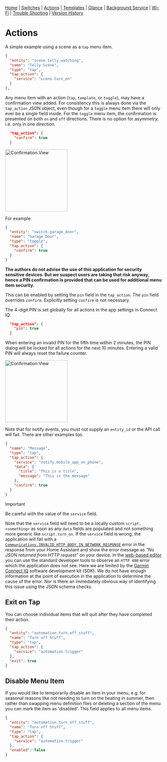 [Home](../README.md) | [Switches](Switches.md) | [Actions](Actions.md) | [Templates](Templates.md) | [Glance](Glance.md) | [Background Service](../BackgroundService.md) | [Wi-Fi](../Wi-Fi.md) | [Trouble Shooting](../TroubleShooting.md) | [Version History](../HISTORY.md)


# Actions

A simple example using a scene as a `tap` menu item.

```json
{
  "entity": "scene.telly_watching",
  "name": "Telly Scene",
  "type": "tap",
  "tap_action": {
    "service": "scene.turn_on"
  }
},
```

Any menu item with an action (`tap`, `template`, or `toggle`), may have a confirmation view added. For consistency this is always done via the `tap_action` JSON object, even though for a `toggle` menu item there will only ever be a single field inside. For the `toggle` menu item, the confirmation is presented on both `on` and `off` directions. There is no option for asymmetry, i.e. only in one direction.

```json
  "tap_action": {
    "confirm": true
  }
```

<img src="../images/confirmation_view.png" width="200" title="Confirmation View"/>

For example:

```json
{
  "entity": "switch.garage_door",
  "name": "Garage Door",
  "type": "toggle",
  "tap_action": {
    "confirm": true
  }
}
```

**The authors do not advise the use of this application for security sensitive devices. But we suspect users are taking that risk anyway, hence a PIN confirmation is provided that can be used for additional menu item security.**

This can be enabled by setting the `pin` field in the `tap_action`. The `pin` field overrides `confirm`. Explicitly setting `confirm` is not necessary.

The 4-digit PIN is set globally for all actions in the app settings in Connect IQ.

```json
  "tap_action": {
    "pin": true
  }
```

When entering an invalid PIN for the fifth time within 2 minutes, the PIN dialog will be locked for all actions for the next 10 minutes. Entering a valid PIN will always reset the failure counter.

<img src="../images/pin_view.png" width="200" title="Confirmation View"/>

Note that for notify events, you _must_ not supply an `entity_id` or the API call will fail. There are other examples too.

```json
{
  "name": "Message",
  "type": "tap",
  "tap_action": {
    "service": "notify.mobile_app_on_phone",
    "data": {
      "title": "This is a title",
      "message": "This is the message"
    },
    "confirm": true
  }
}
```

> [!IMPORTANT]
> Be careful with the value of the `service` field.

Note that the `service` field will need to be a locally custom `script.<something>` as soon as any `data` fields are populated and not something more generic like `script.turn_on`. If the `service` field is wrong, the application will fail with a [`Communications.INVALID_HTTP_BODY_IN_NETWORK_RESPONSE`](https://developer.garmin.com/connect-iq/api-docs/Toybox/Communications.html) error in the response from your Home Assistant and show the error message as _"No JSON returned from HTTP request"_ on your device. In the [web-based editor](https://house-of-abbey.github.io/GarminHomeAssistant/web/) you can use the standard developer tools to observe an `HTTP 400` error which the application does not see. Here we are limited by the [Garmin Connect IQ](https://developer.garmin.com/connect-iq/overview/) software development kit (SDK). We do not have enough information at the point of execution in the application to determine the cause of the error. Nor is there an immediately obvious way of identifying this issue using the JSON schema checks.

## Exit on Tap

You can choose individual items that will quit after they have completed their action.

```json
{
  "entity": "automation.turn_off_stuff",
  "name": "Turn off Stuff",
  "type": "tap",
  "tap_action": {
    "service": "automation.trigger"
  },
  "exit": true
}
```

## Disable Menu Item

If you would like to temporarily disable an item in your menu, e.g. for seasonal reasons like not needing to turn on the heating in summer, then rather than swapping menu definition files or deleting a section of the menu you can mark the item as 'disabled'. This field applies to all menu items.

```json
{
  "entity": "automation.turn_off_stuff",
  "name": "Turn off Stuff",
  "type": "tap",
  "tap_action": {
    "service": "automation.trigger"
  },
  "enabled": false
}
```
